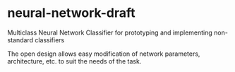 # neural-network-draft
Multiclass Neural Network Classifier for prototyping and implementing non-standard classifiers

The open design allows easy modification of network parameters, architecture, etc. to suit the needs of the task.


